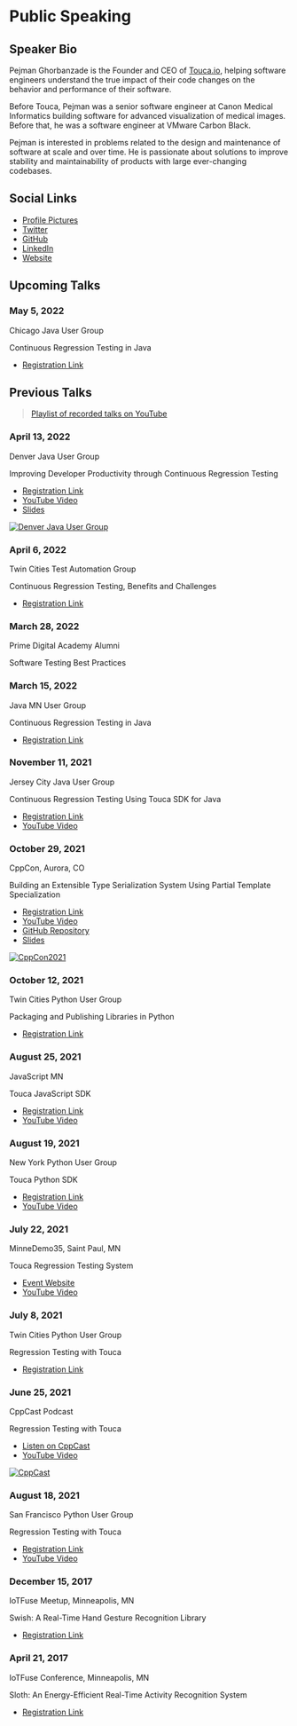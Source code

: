 # Public Speaking

## Speaker Bio

Pejman Ghorbanzade is the Founder and CEO of [Touca.io](https://touca.io/), helping software engineers understand the true impact of their code changes on the behavior and performance of their software.

Before Touca, Pejman was a senior software engineer at Canon Medical Informatics building software for advanced visualization of medical images. Before that, he was a software engineer at VMware Carbon Black.

Pejman is interested in problems related to the design and maintenance of software at scale and over time. He is passionate about solutions to improve stability and maintainability of products with large ever-changing codebases.

## Social Links

- [Profile Pictures](https://github.com/ghorbanzade/talks/tree/main/assets)
- [Twitter](https://twitter.com/heypejman)
- [GitHub](https://github.com/ghorbanzade)
- [LinkedIn](https://linkedin.com/in/ghorbanzade)
- [Website](https://pejman.dev)

## Upcoming Talks

### May 5, 2022

Chicago Java User Group

Continuous Regression Testing in Java

- [Registration Link](https://www.meetup.com/ChicagoJUG/)

## Previous Talks

> [Playlist of recorded talks on YouTube](https://www.youtube.com/playlist?list=PL5-_QXYHJoVR99sDXo56_EFaIY4TE5rYj)

### April 13, 2022

Denver Java User Group

Improving Developer Productivity through Continuous Regression Testing

- [Registration Link](https://www.meetup.com/DenverJavaUsersGroup/events/cpmtcqydcgbrb/)
- [YouTube Video](https://www.youtube.com/watch?v=6LtgbTdUJEQ)
- [Slides](https://github.com/ghorbanzade/talks/releases/download/v22.4/slides-djug22-pejman.pdf)

[![Denver Java User Group](https://img.youtube.com/vi/6LtgbTdUJEQ/0.jpg)](https://www.youtube.com/watch?v=6LtgbTdUJEQ "Improving Developer Productivity through Continuous Regression Testing")

### April 6, 2022

Twin Cities Test Automation Group

Continuous Regression Testing, Benefits and Challenges

- [Registration Link](https://www.meetup.com/TC-TAG/events/284654695/)

### March 28, 2022

Prime Digital Academy Alumni

Software Testing Best Practices

### March 15, 2022

Java MN User Group

Continuous Regression Testing in Java

- [Registration Link](https://www.meetup.com/Java-User-Group-Hosted-by-TEKsystems/events/284076315/)

### November 11, 2021

Jersey City Java User Group

Continuous Regression Testing Using Touca SDK for Java

- [Registration Link](https://www.meetup.com/Jersey-City-Java-User-Group-JC-JUG/events/281715735/)
- [YouTube Video](https://youtu.be/Nn5We6yQ8Kg)

### October 29, 2021

CppCon, Aurora, CO

Building an Extensible Type Serialization System Using Partial Template Specialization

- [Registration Link](https://cppcon2021.sched.com/event/nvDM/building-an-extensible-type-serialization-system-using-partial-template-specialization)
- [YouTube Video](https://youtu.be/2dvZR2zemrM)
- [GitHub Repository](https://github.com/ghorbanzade/cppcon21)
- [Slides](https://github.com/ghorbanzade/cppcon21/releases/download/v1.0/cppcon21-pejman-slides.pdf)

[![CppCon2021](https://img.youtube.com/vi/2dvZR2zemrM/0.jpg)](https://www.youtube.com/watch?v=2dvZR2zemrM "Building an Extensible Type Serialization System Using Partial Template Specialization")

### October 12, 2021

Twin Cities Python User Group

Packaging and Publishing Libraries in Python

- [Registration Link](https://www.meetup.com/PyMNtos-Twin-Cities-Python-User-Group/events/281028690/)

### August 25, 2021

JavaScript MN

Touca JavaScript SDK

- [Registration Link](https://www.meetup.com/JavaScriptMN/events/qltnfsycclbhc/)
- [YouTube Video](https://youtu.be/oXM1nxXkA3c)

### August 19, 2021

New York Python User Group

Touca Python SDK

- [Registration Link](https://www.meetup.com/nycpython/events/jfmxdsycclbzb/)
- [YouTube Video](https://youtu.be/lAr0EAZRjdQ)

### July 22, 2021

MinneDemo35, Saint Paul, MN

Touca Regression Testing System

- [Event Website](https://minnestar.org/your-ultimate-guide-to-minnedemo35/)
- [YouTube Video](https://youtu.be/4RU1-k3tElU)

### July 8, 2021

Twin Cities Python User Group

Regression Testing with Touca

- [Registration Link](https://www.meetup.com/PyMNtos-Twin-Cities-Python-User-Group/events/278900280/)

### June 25, 2021

CppCast Podcast

Regression Testing with Touca

- [Listen on CppCast](https://cppcast.com/touca/)
- [YouTube Video](https://youtu.be/Pw8ZD5WZYl0)

[![CppCast](https://img.youtube.com/vi/Pw8ZD5WZYl0/0.jpg)](https://www.youtube.com/watch?v=Pw8ZD5WZYl0 "Regression Testing with Touca")

### August 18, 2021

San Francisco Python User Group

Regression Testing with Touca

- [Registration Link](https://www.meetup.com/sfpython/events/mpgbhsycclbxb/)
- [YouTube Video](https://youtu.be/3hnHk-Lf0fQ)

### December 15, 2017

IoTFuse Meetup, Minneapolis, MN

Swish: A Real-Time Hand Gesture Recognition Library

- [Registration Link](https://www.meetup.com/applied_ai/events/243018155/)

### April 21, 2017

IoTFuse Conference, Minneapolis, MN

Sloth: An Energy-Efficient Real-Time Activity Recognition System

- [Registration Link](https://iotfuseconference2017.sched.com/)
